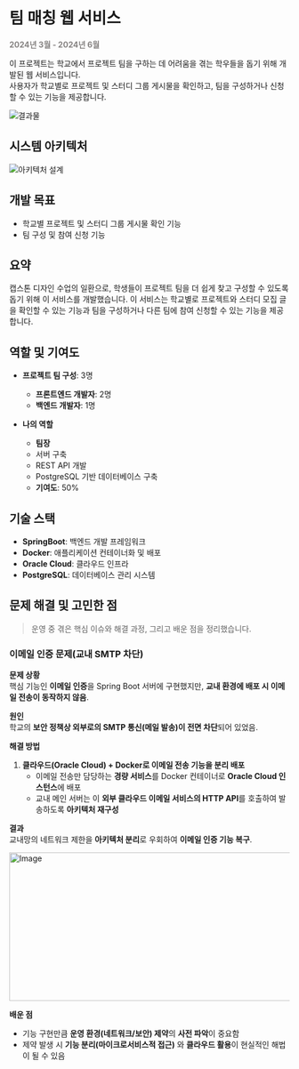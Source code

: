 # 팀 매칭 웹 서비스
<span style="color: #868382">**2024년 3월 - 2024년 6월**</span>

이 프로젝트는 학교에서 프로젝트 팀을 구하는 데 어려움을 겪는 학우들을 돕기 위해 개발된 웹 서비스입니다. <br>
사용자가 학교별로 프로젝트 및 스터디 그룹 게시물을 확인하고, 팀을 구성하거나 신청할 수 있는 기능을 제공합니다.

![결과물](https://github.com/user-attachments/assets/4222bc48-9a9d-44aa-abff-d59795daa7f3)

## 시스템 아키텍처

![아키텍처 설계](https://github.com/user-attachments/assets/67d655e7-6815-4dde-8edf-185227f93478)

## 개발 목표

- 학교별 프로젝트 및 스터디 그룹 게시물 확인 기능
- 팀 구성 및 참여 신청 기능

## 요약

캡스톤 디자인 수업의 일환으로, 학생들이 프로젝트 팀을 더 쉽게 찾고 구성할 수 있도록 돕기 위해 이 서비스를 개발했습니다. 이 서비스는 학교별로 프로젝트와 스터디 모집 글을 확인할 수 있는 기능과 팀을 구성하거나 다른 팀에 참여 신청할 수 있는 기능을 제공합니다.

## 역할 및 기여도

* **프로젝트 팀 구성**: 3명

  * **프론트엔드 개발자**: 2명
  * **백엔드 개발자**: 1명
* **나의 역할**
  * **팀장**
  * 서버 구축
  * REST API 개발
  * PostgreSQL 기반 데이터베이스 구축
  * **기여도**: 50%

## 기술 스택

- **SpringBoot**: 백엔드 개발 프레임워크
- **Docker**: 애플리케이션 컨테이너화 및 배포
- **Oracle Cloud**: 클라우드 인프라
- **PostgreSQL**: 데이터베이스 관리 시스템

  
## 문제 해결 및 고민한 점

> 운영 중 겪은 핵심 이슈와 해결 과정, 그리고 배운 점을 정리했습니다.

### 이메일 인증 문제(교내 SMTP 차단)

**문제 상황**  
핵심 기능인 **이메일 인증**을 Spring Boot 서버에 구현했지만, **교내 환경에 배포 시 이메일 전송이 동작하지 않음**.

**원인**  
학교의 **보안 정책상 외부로의 SMTP 통신(메일 발송)이 전면 차단**되어 있었음.

**해결 방법**
1. **클라우드(Oracle Cloud) + Docker로 이메일 전송 기능을 분리 배포**  
   - 이메일 전송만 담당하는 **경량 서비스**를 Docker 컨테이너로 **Oracle Cloud 인스턴스**에 배포  
   - 교내 메인 서버는 이 **외부 클라우드 이메일 서비스의 HTTP API**를 호출하여 발송하도록 **아키텍처 재구성**

**결과**  
교내망의 네트워크 제한을 **아키텍처 분리**로 우회하여 **이메일 인증 기능 복구**.

<img width="1397" height="267" alt="Image" src="https://github.com/user-attachments/assets/3e06af6e-3c1b-480f-a118-52167ca5de1d" />

**배운 점**
- 기능 구현만큼 **운영 환경(네트워크/보안) 제약**의 **사전 파악**이 중요함  
- 제약 발생 시 **기능 분리(마이크로서비스적 접근)** 와 **클라우드 활용**이 현실적인 해법이 될 수 있음

